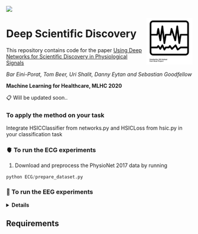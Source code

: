 ![](https://img.shields.io/github/license/tom-beer/deep-scientific-discovery?color=magenta&style=plastic)

<img src="noun_ECG.png" width=125 height=125 align="right">

# Deep Scientific Discovery
This repository contains code for the paper [Using Deep Networks for Scientific Discovery in Physiological Signals](https://linktopaper)

*Bar Eini-Porat, Tom Beer, Uri Shalit, Danny Eytan and Sebastian Goodfellow*

**Machine Learning for Healthcare, MLHC 2020**


📋 Will be updated soon..

### To apply the method on your task
Integrate HSICClassifier from networks.py and HSICLoss from hsic.py in your classification task

### 🫀 To run the ECG experiments
1. Download and preprocess the PhysioNet 2017 data by running
```python
python ECG/prepare_dataset.py
```
### 🧠 To run the EEG experiments
<details>
  <summary><b>Details</b></summary>
    
  - one
  - two
</details>

## Requirements
